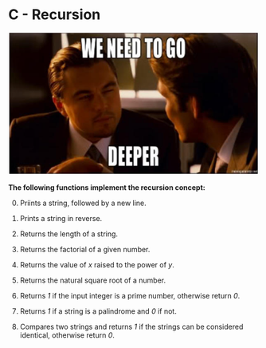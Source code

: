 # C - Recursion
![snapshot](Snapshot.PNG)  

**The following functions implement the recursion concept:**

0. Priints a string, followed by a new line.

1. Prints a string in reverse.

2. Returns the length of a string.

3. Returns the factorial of a given number.

4. Returns the value of _x_ raised to the power of _y_.

5. Returns the natural square root of a number.

6. Returns _1_ if the input integer is a prime number, otherwise return _0_.

100. Returns _1_ if a string is a palindrome and _0_ if not.

101. Compares two strings and returns _1_ if the strings can be considered identical, otherwise return _0_.
